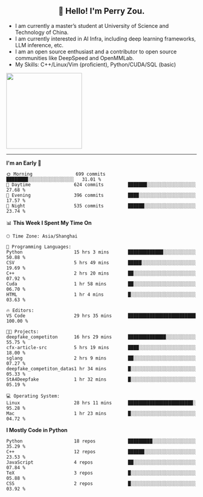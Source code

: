 <h2 align="center">👋 Hello! I'm Perry Zou.</h2>

- I am currently a master’s student at University of Science and Technology of China.
- I am currently interested in AI Infra, including deep learning frameworks, LLM inference, etc.
- I am an open source enthusiast and a contributor to open source communities like DeepSpeed and OpenMMLab.
- My Skills: C++/Linux/Vim (proficient), Python/CUDA/SQL (basic)

<img height=200 align="center" src="https://github-readme-stats.vercel.app/api?username=zonepg" />

-------

<!--START_SECTION:waka-->
**I'm an Early 🐤** 

```text
🌞 Morning                699 commits         ████████░░░░░░░░░░░░░░░░░   31.01 % 
🌆 Daytime                624 commits         ███████░░░░░░░░░░░░░░░░░░   27.68 % 
🌃 Evening                396 commits         ████░░░░░░░░░░░░░░░░░░░░░   17.57 % 
🌙 Night                  535 commits         ██████░░░░░░░░░░░░░░░░░░░   23.74 % 
```


📊 **This Week I Spent My Time On** 

```text
🕑︎ Time Zone: Asia/Shanghai

💬 Programming Languages: 
Python                   15 hrs 3 mins       █████████████░░░░░░░░░░░░   50.88 % 
CSV                      5 hrs 49 mins       █████░░░░░░░░░░░░░░░░░░░░   19.69 % 
C++                      2 hrs 20 mins       ██░░░░░░░░░░░░░░░░░░░░░░░   07.92 % 
Cuda                     1 hr 58 mins        ██░░░░░░░░░░░░░░░░░░░░░░░   06.70 % 
HTML                     1 hr 4 mins         █░░░░░░░░░░░░░░░░░░░░░░░░   03.63 % 

🔥 Editors: 
VS Code                  29 hrs 35 mins      █████████████████████████   100.00 % 

🐱‍💻 Projects: 
deepfake_competiton      16 hrs 29 mins      ██████████████░░░░░░░░░░░   55.75 % 
cfx-article-src          5 hrs 19 mins       ████░░░░░░░░░░░░░░░░░░░░░   18.00 % 
sglang                   2 hrs 9 mins        ██░░░░░░░░░░░░░░░░░░░░░░░   07.27 % 
deepfake_competiton_datas1 hr 34 mins        █░░░░░░░░░░░░░░░░░░░░░░░░   05.33 % 
StA4Deepfake             1 hr 32 mins        █░░░░░░░░░░░░░░░░░░░░░░░░   05.19 % 

💻 Operating System: 
Linux                    28 hrs 11 mins      ████████████████████████░   95.28 % 
Mac                      1 hr 23 mins        █░░░░░░░░░░░░░░░░░░░░░░░░   04.72 % 
```

**I Mostly Code in Python** 

```text
Python                   18 repos            █████████░░░░░░░░░░░░░░░░   35.29 % 
C++                      12 repos            ██████░░░░░░░░░░░░░░░░░░░   23.53 % 
JavaScript               4 repos             ██░░░░░░░░░░░░░░░░░░░░░░░   07.84 % 
TeX                      3 repos             █░░░░░░░░░░░░░░░░░░░░░░░░   05.88 % 
CSS                      2 repos             █░░░░░░░░░░░░░░░░░░░░░░░░   03.92 % 
```




<!--END_SECTION:waka-->
